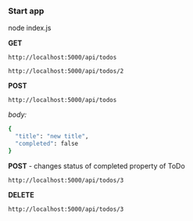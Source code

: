 ### Start app
node index.js

**GET**

``http://localhost:5000/api/todos``


``http://localhost:5000/api/todos/2``

**POST**

``http://localhost:5000/api/todos``

_body:_
```sh
{
  "title": "new title",
  "completed": false
}
```

**POST** - changes status of completed property of ToDo

``http://localhost:5000/api/todos/3``

**DELETE**

``http://localhost:5000/api/todos/3``
